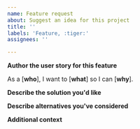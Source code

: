 ```yaml
---
name: Feature request
about: Suggest an idea for this project
title: ''
labels: 'Feature, :tiger:'
assignees: ''

---
```

**Author the user story for this feature**

As a [**who**], I want to [**what**] so I can [**why**].

**Describe the solution you'd like**

**Describe alternatives you've considered**

**Additional context**
